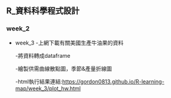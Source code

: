 ## R_資料科學程式設計

### week_2




- week_3
   -上網下載有關美國生產牛油果的資料
   
   -將資料轉成dataframe
   
   -繪製供需曲線散點圖，季節&產量折線圖
   
   -html執行結果連結:https://gordon0813.github.io/R-learning-map/week_3/plot_hw.html

